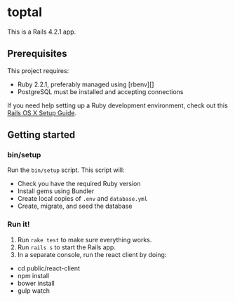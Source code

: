 # toptal

This is a Rails 4.2.1 app.

## Prerequisites

This project requires:

* Ruby 2.2.1, preferably managed using [rbenv][]
* PostgreSQL must be installed and accepting connections

If you need help setting up a Ruby development environment, check out this [Rails OS X Setup Guide](https://mattbrictson.com/rails-osx-setup-guide).

## Getting started

### bin/setup

Run the `bin/setup` script. This script will:

* Check you have the required Ruby version
* Install gems using Bundler
* Create local copies of `.env` and `database.yml`
* Create, migrate, and seed the database

### Run it!

1. Run `rake test` to make sure everything works.
2. Run `rails s` to start the Rails app.
3. In a separate console, run the react client by doing:
 - cd public/react-client
 - npm install
 - bower install
 - gulp watch
